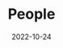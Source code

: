 ---
title: People
date: 2022-10-24

type: landing

sections:
  - block: people
    content:
      title: Team Members
      # Choose which groups/teams of users to display.
      #   Edit `user_groups` in each user's profile to add them to one or more of these groups.
      user_groups:
          - Principal Investigator
          - PostDocs
          - Ph.D. Candidates
          - Master Students
          - Visitors
          - Alumni
      sort_by: Params.last_name
      sort_ascending: true
    design:
      show_interests: false
      show_role: true
      show_social: true
---